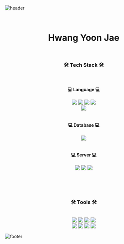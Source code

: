 ![header](https://capsule-render.vercel.app/api?type=waving&&color=gradient&height=100&section=header&fontSize=90)

<div align = "center">
<br/>
<h1>Hwang Yoon Jae</h1>
<br/>
 
<h3>🛠 Tech Stack 🛠</h3>
 
<br/>

<div class="Language">
<h4>💻 Language 💻</h4>
<img src="https://img.shields.io/badge/HTML-E34F26?style=flat-square&logo=HTML5&logoColor=white"/>
<img src="https://img.shields.io/badge/CSS-1572B6?style=flat-square&logo=CSS3&logoColor=white"/>
<img src="https://img.shields.io/badge/JavaScript-F7DF1E?style=flat-square&logo=JavaScript&logoColor=white"/>
<img src="https://img.shields.io/badge/Vue-4FC08D?style=flat-square&logo=Vue.js&logoColor=white"/>
</div>
<div>
<img src="https://img.shields.io/badge/Markdown-000000?style=flat-square&logo=Markdown&logoColor=white"/>
</div class="Language">

<br/>

<div class="DB">
<h4>💻 Database 💻</h4>
<img src="https://img.shields.io/badge/MariaDB-003545?style=flat-square&logo=MariaDB&logoColor=white"/>
<!--<img src="https://img.shields.io/badge/PostgreSQL-4169E1?style=flat-square&logo=PostgreSQL&logoColor=white"/>-->
</div>

<br/>

<div class="Software">
<h4>💻 Server 💻</h4>
<img src="https://img.shields.io/badge/Linux-FCC624?style=flat-square&logo=Linux&logoColor=white"/>
<img src="https://img.shields.io/badge/Docker-2496ED?style=flat-square&logo=Docker&logoColor=white"/>
<img src="https://img.shields.io/badge/Nginx-009639?style=flat-square&logo=NGINX&logoColor=white"/>
</div>

<br/>

<br/><br/>
 
<h3>🛠 Tools 🛠</h3>
 
<br/>

<div class="Tools">
<img src="https://img.shields.io/badge/Git-F05032?style=flat-square&logo=Git&logoColor=white"/>
<img src="https://img.shields.io/badge/GitHub-181717?style=flat-square&logo=GitHub&logoColor=white"/>
<img src="https://img.shields.io/badge/Visual Studio Code-007ACC?style=flat-square&logo=Visual Studio Code&logoColor=white"/>
<img src="https://img.shields.io/badge/IntelliJ IDEA-000000?style=flat-square&logo=IntelliJ IDEA&logoColor=white"/>
</div>

<div class="Tools">
<img src="https://img.shields.io/badge/Discord-5865F2?style=flat-square&logo=Discord&logoColor=white"/>
<img src="https://img.shields.io/badge/Jenkins-D24939?style=flat-square&logo=Jenkins&logoColor=white"/>
<img src="https://img.shields.io/badge/VirtualBox-183A61?style=flat-square&logo=VirtualBox&logoColor=white"/>
<img src="https://img.shields.io/badge/Slack-4A154B?style=flat-square&logo=Slack&logoColor=white"/>
</div>

</div>

![footer](https://capsule-render.vercel.app/api?type=waving&&color=gradient&height=100&section=footer&fontSize=90)

